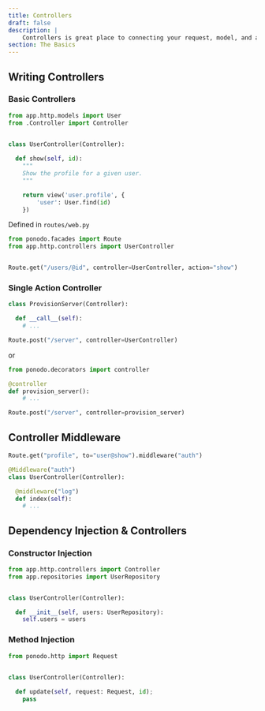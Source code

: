 ```yaml
---
title: Controllers
draft: false
description: |
    Controllers is great place to connecting your request, model, and also outputing the response.
section: The Basics
---
```



## Writing Controllers

### Basic Controllers

```python
from app.http.models import User
from .Controller import Controller


class UserController(Controller):
    
  def show(self, id):
    """
    Show the profile for a given user.
    """

    return view('user.profile', {
        'user': User.find(id)
    })
```


Defined in `routes/web.py`

```python
from ponodo.facades import Route
from app.http.controllers import UserController


Route.get("/users/@id", controller=UserController, action="show")
```

### Single Action Controller

```python
class ProvisionServer(Controller):

  def __call__(self):
    # ...
```

```python
Route.post("/server", controller=UserController)
```

or

```python
from ponodo.decorators import controller

@controller
def provision_server():
    # ...
```

```python
Route.post("/server", controller=provision_server)
```

## Controller Middleware

```python
Route.get("profile", to="user@show").middleware("auth")
```

```python
@Middleware("auth")
class UserController(Controller):

  @middleware("log")
  def index(self):
    # ...

```

## Dependency Injection & Controllers

### Constructor Injection

```python
from app.http.controllers import Controller
from app.repositories import UserRepository


class UserController(Controller):

  def __init__(self, users: UserRepository):
    self.users = users

```

### Method Injection

```python
from ponodo.http import Request


class UserController(Controller):
    
  def update(self, request: Request, id);
    pass
```